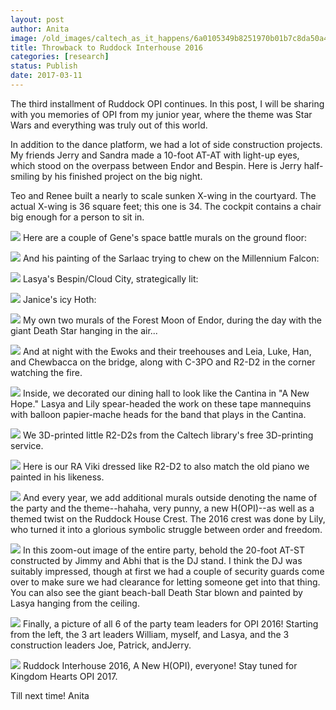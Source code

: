 ```yaml
---
layout: post
author: Anita
image: /old_images/caltech_as_it_happens/6a0105349b8251970b01b7c8da50a4970b.jpg
title: Throwback to Ruddock Interhouse 2016
categories: [research]
status: Publish
date: 2017-03-11
---
```


The third installment of Ruddock OPI continues. In this post, I will be sharing with you memories of OPI from my junior year, where the theme was Star Wars and everything was truly out of this world.

In addition to the dance platform, we had a lot of side construction projects. My friends Jerry and Sandra made a 10-foot AT-AT with light-up eyes, which stood on the overpass between Endor and Bespin. Here is Jerry half-smiling by his finished project on the big night.

Teo and Renee built a nearly to scale sunken X-wing in the courtyard. The actual X-wing is 36 square feet; this one is 34. The cockpit contains a chair big enough for a person to sit in.


![](/old_images/caltech_as_it_happens/6a0105349b8251970b01b7c8da52e3970b.jpg)
Here are a couple of Gene's space battle murals on the ground floor:


![](/old_images/6a019b0005f8ce970d01b8d2649eae970c-pi.jpg)
And his painting of the Sarlaac trying to chew on the Millennium Falcon:


![](/old_images/6a019b0005f8ce970d01b8d2649ec2970c-pi.jpg)
Lasya's Bespin/Cloud City, strategically lit:


![](/old_images/caltech_as_it_happens/6a0105349b8251970b01bb097d67b8970d.jpg)
Janice's icy Hoth:


![](/old_images/caltech_as_it_happens/6a0105349b8251970b01b8d2649ee2970c.jpg)
My own two murals of the Forest Moon of Endor, during the day with the giant Death Star hanging in the air...


![](/old_images/caltech_as_it_happens/6a0105349b8251970b01b7c8da5211970b.jpg)
And at night with the Ewoks and their treehouses and Leia, Luke, Han, and Chewbacca on the bridge, along with C-3PO and R2-D2 in the corner watching the fire.


![](/old_images/caltech_as_it_happens/6a0105349b8251970b01b8d2649ef6970c.jpg)
Inside, we decorated our dining hall to look like the Cantina in "A New Hope." Lasya and Lily spear-headed the work on these tape mannequins with balloon papier-mache heads for the band that plays in the Cantina.


![](/old_images/caltech_as_it_happens/6a0105349b8251970b01bb097d67fb970d.jpg)
We 3D-printed little R2-D2s from the Caltech library's free 3D-printing service.


![](/old_images/caltech_as_it_happens/6a0105349b8251970b01b8d2649f32970c.jpg)
Here is our RA Viki dressed like R2-D2 to also match the old piano we painted in his likeness.


![](/old_images/caltech_as_it_happens/6a0105349b8251970b01b8d2649f39970c.jpg)
And every year, we add additional murals outside denoting the name of the party and the theme--hahaha, very punny, a new H(OPI)--as well as a themed twist on the Ruddock House Crest. The 2016 crest was done by Lily, who turned it into a glorious symbolic struggle between order and freedom.


![](/old_images/caltech_as_it_happens/6a0105349b8251970b01b7c8da529a970b.jpg)
In this zoom-out image of the entire party, behold the 20-foot AT-ST constructed by Jimmy and Abhi that is the DJ stand. I think the DJ was suitably impressed, though at first we had a couple of security guards come over to make sure we had clearance for letting someone get into that thing. You can also see the giant beach-ball Death Star blown and painted by Lasya hanging from the ceiling.


![](/old_images/caltech_as_it_happens/6a0105349b8251970b01b7c8da52b0970b.jpg)
Finally, a picture of all 6 of the party team leaders for OPI 2016! Starting from the left, the 3 art leaders William, myself, and Lasya, and the 3 construction leaders Joe, Patrick, andJerry.


![](/old_images/caltech_as_it_happens/6a0105349b8251970b01b8d2649f6f970c.jpg)
Ruddock Interhouse 2016, A New H(OPI), everyone! Stay tuned for Kingdom Hearts OPI 2017.

Till next time!
Anita
